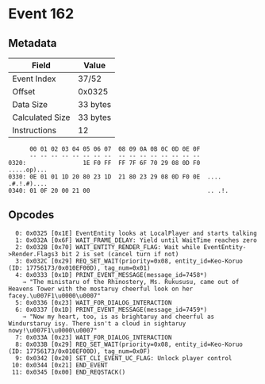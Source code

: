 # Event 162

## Metadata

| Field           | Value    |
|-----------------|----------|
| Event Index     | 37/52    |
| Offset          | 0x0325   |
| Data Size       | 33 bytes |
| Calculated Size | 33 bytes |
| Instructions    | 12       |

```
      00 01 02 03 04 05 06 07  08 09 0A 0B 0C 0D 0E 0F
      -- -- -- -- -- -- -- --  -- -- -- -- -- -- -- --
0320:                1E F0 FF  FF 7F 6F 70 29 08 0D F0       .....op)...
0330: 0E 01 01 1D 20 80 23 1D  21 80 23 29 08 0D F0 0E  .... .#.!.#)....
0340: 01 0F 20 00 21 00                                 .. .!.          
```

## Opcodes

```
  0: 0x0325 [0x1E] EventEntity looks at LocalPlayer and starts talking
  1: 0x032A [0x6F] WAIT_FRAME_DELAY: Yield until WaitTime reaches zero
  2: 0x032B [0x70] WAIT_ENTITY_RENDER_FLAG: Wait while EventEntity->Render.Flags3 bit 2 is set (cancel turn if not)
  3: 0x032C [0x29] REQ_SET_WAIT(priority=0x08, entity_id=Keo-Koruo (ID: 17756173/0x010EF00D), tag_num=0x01)
  4: 0x0333 [0x1D] PRINT_EVENT_MESSAGE(message_id=7458*)
    → "The ministaru of the Rhinostery, Ms. Rukususu, came out of Heavens Tower with the mostaruy cheerful look on her facey.\u007F1\u0000\u0007"
  5: 0x0336 [0x23] WAIT_FOR_DIALOG_INTERACTION
  6: 0x0337 [0x1D] PRINT_EVENT_MESSAGE(message_id=7459*)
    → "Now my heart, too, is as brightaruy and cheerful as Windurstaruy isy. There isn't a cloud in sightaruy nowy!\u007F1\u0000\u0007"
  7: 0x033A [0x23] WAIT_FOR_DIALOG_INTERACTION
  8: 0x033B [0x29] REQ_SET_WAIT(priority=0x08, entity_id=Keo-Koruo (ID: 17756173/0x010EF00D), tag_num=0x0F)
  9: 0x0342 [0x20] SET_CLI_EVENT_UC_FLAG: Unlock player control
 10: 0x0344 [0x21] END_EVENT
 11: 0x0345 [0x00] END_REQSTACK()
```
